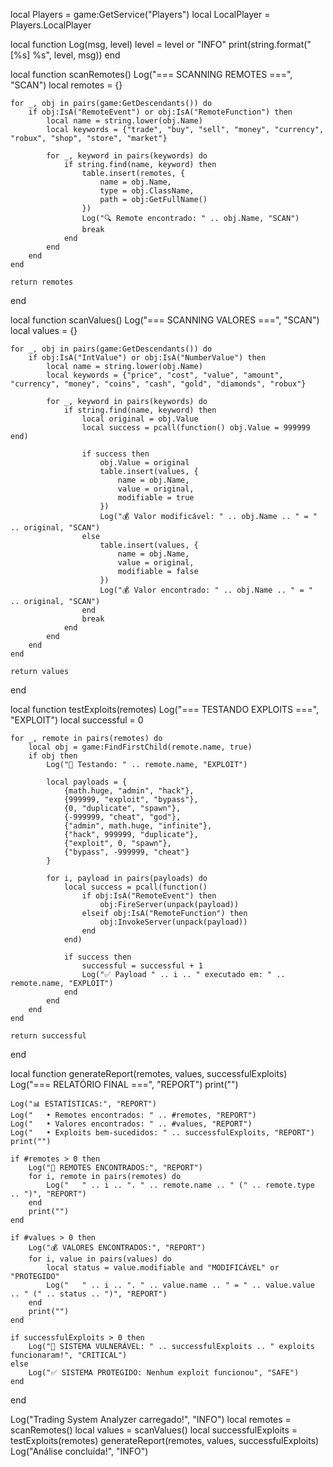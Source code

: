 local Players = game:GetService("Players")
local LocalPlayer = Players.LocalPlayer

local function Log(msg, level)
    level = level or "INFO"
    print(string.format("[%s] %s", level, msg))
end

local function scanRemotes()
    Log("=== SCANNING REMOTES ===", "SCAN")
    local remotes = {}
    
    for _, obj in pairs(game:GetDescendants()) do
        if obj:IsA("RemoteEvent") or obj:IsA("RemoteFunction") then
            local name = string.lower(obj.Name)
            local keywords = {"trade", "buy", "sell", "money", "currency", "robux", "shop", "store", "market"}
            
            for _, keyword in pairs(keywords) do
                if string.find(name, keyword) then
                    table.insert(remotes, {
                        name = obj.Name,
                        type = obj.ClassName,
                        path = obj:GetFullName()
                    })
                    Log("🔍 Remote encontrado: " .. obj.Name, "SCAN")
                    break
                end
            end
        end
    end
    
    return remotes
end

local function scanValues()
    Log("=== SCANNING VALORES ===", "SCAN")
    local values = {}
    
    for _, obj in pairs(game:GetDescendants()) do
        if obj:IsA("IntValue") or obj:IsA("NumberValue") then
            local name = string.lower(obj.Name)
            local keywords = {"price", "cost", "value", "amount", "currency", "money", "coins", "cash", "gold", "diamonds", "robux"}
            
            for _, keyword in pairs(keywords) do
                if string.find(name, keyword) then
                    local original = obj.Value
                    local success = pcall(function() obj.Value = 999999 end)
                    
                    if success then
                        obj.Value = original
                        table.insert(values, {
                            name = obj.Name,
                            value = original,
                            modifiable = true
                        })
                        Log("💰 Valor modificável: " .. obj.Name .. " = " .. original, "SCAN")
                    else
                        table.insert(values, {
                            name = obj.Name,
                            value = original,
                            modifiable = false
                        })
                        Log("💰 Valor encontrado: " .. obj.Name .. " = " .. original, "SCAN")
                    end
                    break
                end
            end
        end
    end
    
    return values
end

local function testExploits(remotes)
    Log("=== TESTANDO EXPLOITS ===", "EXPLOIT")
    local successful = 0
    
    for _, remote in pairs(remotes) do
        local obj = game:FindFirstChild(remote.name, true)
        if obj then
            Log("🎯 Testando: " .. remote.name, "EXPLOIT")
            
            local payloads = {
                {math.huge, "admin", "hack"},
                {999999, "exploit", "bypass"},
                {0, "duplicate", "spawn"},
                {-999999, "cheat", "god"},
                {"admin", math.huge, "infinite"},
                {"hack", 999999, "duplicate"},
                {"exploit", 0, "spawn"},
                {"bypass", -999999, "cheat"}
            }
            
            for i, payload in pairs(payloads) do
                local success = pcall(function()
                    if obj:IsA("RemoteEvent") then
                        obj:FireServer(unpack(payload))
                    elseif obj:IsA("RemoteFunction") then
                        obj:InvokeServer(unpack(payload))
                    end
                end)
                
                if success then
                    successful = successful + 1
                    Log("✅ Payload " .. i .. " executado em: " .. remote.name, "EXPLOIT")
                end
            end
        end
    end
    
    return successful
end

local function generateReport(remotes, values, successfulExploits)
    Log("=== RELATÓRIO FINAL ===", "REPORT")
    print("")
    
    Log("📊 ESTATÍSTICAS:", "REPORT")
    Log("   • Remotes encontrados: " .. #remotes, "REPORT")
    Log("   • Valores encontrados: " .. #values, "REPORT")
    Log("   • Exploits bem-sucedidos: " .. successfulExploits, "REPORT")
    print("")
    
    if #remotes > 0 then
        Log("🔗 REMOTES ENCONTRADOS:", "REPORT")
        for i, remote in pairs(remotes) do
            Log("   " .. i .. ". " .. remote.name .. " (" .. remote.type .. ")", "REPORT")
        end
        print("")
    end
    
    if #values > 0 then
        Log("💰 VALORES ENCONTRADOS:", "REPORT")
        for i, value in pairs(values) do
            local status = value.modifiable and "MODIFICÁVEL" or "PROTEGIDO"
            Log("   " .. i .. ". " .. value.name .. " = " .. value.value .. " (" .. status .. ")", "REPORT")
        end
        print("")
    end
    
    if successfulExploits > 0 then
        Log("🚨 SISTEMA VULNERÁVEL: " .. successfulExploits .. " exploits funcionaram!", "CRITICAL")
    else
        Log("✅ SISTEMA PROTEGIDO: Nenhum exploit funcionou", "SAFE")
    end
end

Log("Trading System Analyzer carregado!", "INFO")
local remotes = scanRemotes()
local values = scanValues()
local successfulExploits = testExploits(remotes)
generateReport(remotes, values, successfulExploits)
Log("Análise concluída!", "INFO")